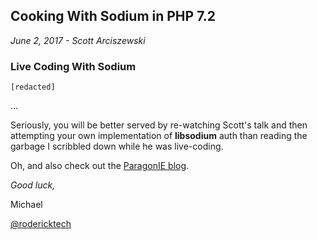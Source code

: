 Cooking With Sodium in PHP 7.2
------------------------------

_June 2, 2017 - Scott Arciszewski_

### Live Coding With Sodium

```
[redacted]
```

...

Seriously, you will be better served by re-watching Scott's talk and then
attempting your own implementation of **libsodium** auth than reading the
garbage I scribbled down while he was live-coding.

Oh, and also check out the [ParagonIE blog](https://paragonie.com/blog).

_Good luck,_

Michael

[@rodericktech](https://twitter.com/rodericktech)
